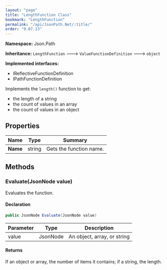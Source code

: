 ```yaml
---
layout: "page"
title: "LengthFunction Class"
bookmark: "LengthFunction"
permalink: "/api/JsonPath.Net/:title/"
order: "9.07.13"
---
```

**Namespace:** Json.Path

**Inheritance:**
`LengthFunction`
 🡒 
`ValueFunctionDefinition`
 🡒 
`object`

**Implemented interfaces:**

- IReflectiveFunctionDefinition
- IPathFunctionDefinition

Implements the `length()` function to get:
- the length of a string
- the count of values in an array
- the count of values in an object

## Properties

| Name | Type | Summary |
|---|---|---|
| **Name** | string | Gets the function name. |
## Methods

### Evaluate(JsonNode value)

Evaluates the function.

#### Declaration

```c#
public JsonNode Evaluate(JsonNode value)
```
| Parameter | Type | Description |
|---|---|---|
| value | JsonNode | An object, array, or string |

#### Returns

If an object or array, the number of items it contains; if a string, the length.

